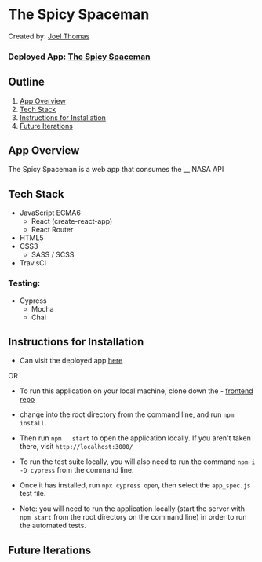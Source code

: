 # The Spicy Spaceman

Created by: [Joel Thomas](https://github.com/Shakikka)

### Deployed App: [The Spicy Spaceman](https://the-spicy-spaceman.herokuapp.com/)


## Outline

1. [App Overview](#app-overview)
2. [Tech Stack](#tech-stack)
3. [Instructions for Installation](#instructions-for-installation)
4. [Future Iterations](#future-iterations)

## App Overview

The Spicy Spaceman is a web app that consumes the __ NASA API
 
## Tech Stack

- JavaScript ECMA6
  - React (create-react-app)
  - React Router
- HTML5
- CSS3
  - SASS / SCSS
- TravisCI

### Testing:
- Cypress
  - Mocha
  - Chai

## Instructions for Installation
   - Can visit the deployed app [here](https://the-spicy-spaceman.herokuapp.com/)
   
 OR
 
  - To run this application on your local machine, clone down the 
         - [frontend repo](https://github.com/NomadicNibbler/foodtruck-fe) 
   
  - change into the root directory from the command line, and run `npm install`. 
    
  - Then run `npm   start` to open the application locally. If you aren't taken there, visit `http://localhost:3000/`
    
  - To run the test suite locally, you will also need to run the command `npm i -D cypress` from the command line.
    
  - Once it  has installed, run `npx cypress open`, then select the `app_spec.js` test file. 
    
  - Note: you will need to run the application locally (start the server with `npm start` from the root directory on the command line) in order to run the automated tests.

## Future Iterations
